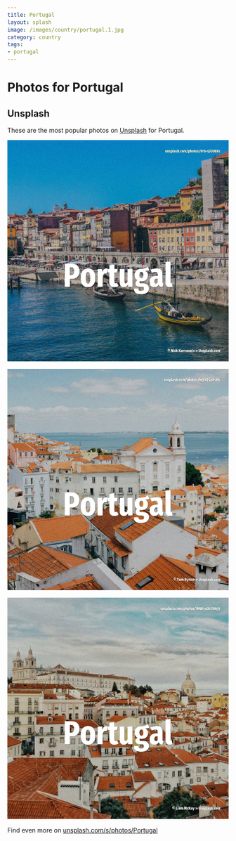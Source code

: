 ```yaml
---
title: Portugal
layout: splash
image: /images/country/portugal.1.jpg
category: country
tags:
- portugal
---
```

# Photos for Portugal

## Unsplash

These are the most popular photos on [Unsplash](https://unsplash.com) for Portugal.

![Portugal](/images/country/portugal.1.jpg)

![Portugal](/images/country/portugal.2.jpg)

![Portugal](/images/country/portugal.3.jpg)

Find even more on [unsplash.com/s/photos/Portugal](https://unsplash.com/s/photos/Portugal)